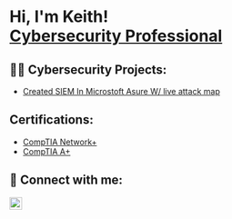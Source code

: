 <h1>Hi, I'm Keith! <br/><a <a href="www.linkedin.com/in/keithdcampbell1995">Cybersecurity Professional</a> 

<h2>👨‍💻 Cybersecurity Projects:</h2>

  - [Created SIEM In Microstoft Asure W/ live attack map](https://github.com/KeithCampbell95/MicrosoftAzureSIEM)


<h2> Certifications:</h2>

- [CompTIA Network+](https://www.credly.com/badges/9e11df31-34f6-48e2-9d30-0bd5f9935ad0/public_url)
- [CompTIA A+](https://www.credly.com/badges/8a6d48e0-abca-4e56-9a6f-f45cbb880549/public_url)


<h2> 🤳 Connect with me:</h2>

[<img align="left" alt="JoshMadakor | LinkedIn" width="22px" src="https://cdn.jsdelivr.net/npm/simple-icons@v3/icons/linkedin.svg" />][linkedin]


[linkedin]: https://www.linkedin.com/in/keithdcampbell1995/

<!--
**joshmadakor1/joshmadakor1** is a ✨ _special_ ✨ repository because its `README.md` (this file) appears on your GitHub profile.

Here are some ideas to get you started:

- 🔭 I’m currently working on ...
- 🌱 I’m currently learning ...
- 👯 I’m looking to collaborate on ...
- 🤔 I’m looking for help with ...
- 💬 Ask me about ...
- 📫 How to reach me: ...
- 😄 Pronouns: ...
- ⚡ Fun fact: ...
-->
